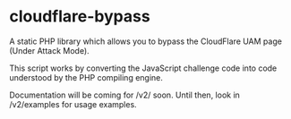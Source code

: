 # cloudflare-bypass
A static PHP library which allows you to bypass the CloudFlare UAM page (Under Attack Mode). 

This script works by converting the JavaScript challenge code into code understood by the PHP compiling engine. 

Documentation will be coming for /v2/ soon. Until then, look in /v2/examples for usage examples.

